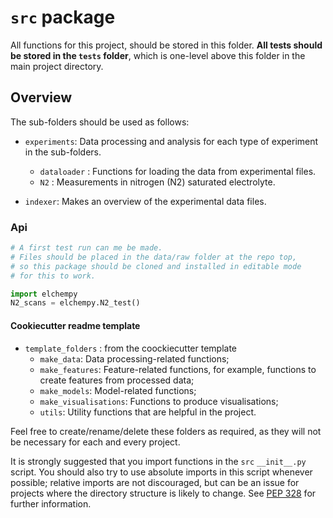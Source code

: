 # `src` package

All functions for this project, should be stored in this folder. **All tests should be
stored in the `tests` folder**, which is one-level above this folder in the main
project directory.

## Overview
The sub-folders should be used as follows:
- `experiments`: Data processing and analysis for each type of experiment in the sub-folders.
  - `dataloader` : Functions for loading the data from experimental files.
  - `N2` : Measurements in nitrogen (N2) saturated electrolyte.

- `indexer`: Makes an overview of the experimental data files.

### Api
``` python
# A first test run can me be made.
# Files should be placed in the data/raw folder at the repo top,
# so this package should be cloned and installed in editable mode
# for this to work.

import elchempy
N2_scans = elchempy.N2_test()

```


#### Cookiecutter readme template
- `template_folders` : from the coockiecutter template
  - `make_data`: Data processing-related functions;
  - `make_features`: Feature-related functions, for example,      functions to create features
  from processed data;
  - `make_models`: Model-related functions;
  - `make_visualisations`: Functions to produce visualisations; 
  - `utils`: Utility functions that are helpful in the project.


Feel free to create/rename/delete these folders as required, as they will not be
necessary for each and every project.

It is strongly suggested that you import functions in the `src` `__init__.py` script.
You should also try to use absolute imports in this script whenever possible; relative
imports are not discouraged, but can be an issue for projects where the directory
structure is likely to change. See [PEP 328][pep-328] for further information.

[pep-328]: https://www.python.org/dev/peps/pep-0328/
